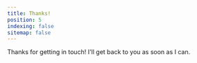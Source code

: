 ```yaml
---
title: Thanks!
position: 5
indexing: false
sitemap: false
---
```


Thanks for getting in touch! I'll get back to you as soon as I can.
